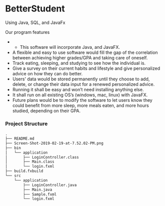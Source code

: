 # BetterStudent

Using Java, SQL, and JavaFx

Our program features

  - -	This software will incorporate Java, and JavaFX.
  -	A flexible and easy to use software would fill the gap of the correlation between achieving higher grades/GPA and taking care of oneself.
  -	Track eating, sleeping, and studying to see how the individual is.
  -	Give a survey on their current habits and lifestyle and give personalized advice on how they can do better.
  -	Users' data would be stored permanently until they choose to add, delete, or change their data input for a renewed personalized advice.
  -	Running it shall be easy and won’t need installing anything else.
  -	It shall run on all existing OS’s (windows, mac, linux) with JavaFX.
  -	Future plans would be to modify the software to let users know they could benefit from more sleep, more meals eaten, and more hours studied, depending on their GPA.
### Project Structure
```html
.
├── README.md
├── Screen-Shot-2019-02-19-at-7.52.02-PM.png
├── bin
│   └── application
│       ├── LoginController.class
│       ├── Main.class
│       └── login.fxml
├── build.fxbuild
└── src
    └── application
        ├── LoginController.java
        ├── Main.java
        ├── Sample.fxml
        └── login.fxml
```
